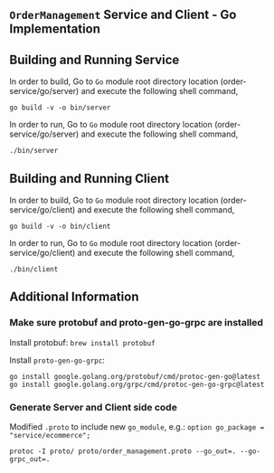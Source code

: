 ## ``OrderManagement`` Service and Client - Go Implementation

## Building and Running Service

In order to build, Go to ``Go`` module root directory location (order-service/go/server) and execute the following
 shell command,
```
go build -v -o bin/server
```

In order to run, Go to ``Go`` module root directory location (order-service/go/server) and execute the following
shell command,

```
./bin/server
```

## Building and Running Client   

In order to build, Go to ``Go`` module root directory location (order-service/go/client) and execute the following
 shell command,
```
go build -v -o bin/client
```

In order to run, Go to ``Go`` module root directory location (order-service/go/client) and execute the following
shell command,

```
./bin/client
```

## Additional Information

### Make sure protobuf and proto-gen-go-grpc are installed

Install protobuf: `brew install protobuf`

Install `proto-gen-go-grpc`:
```
go install google.golang.org/protobuf/cmd/protoc-gen-go@latest
go install google.golang.org/grpc/cmd/protoc-gen-go-grpc@latest
```

### Generate Server and Client side code 
Modified `.proto` to include new `go_module`, e.g.: `option go_package = "service/ecommerce";`
``` 
protoc -I proto/ proto/order_management.proto --go_out=. --go-grpc_out=.
``` 

